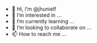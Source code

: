 - 👋 Hi, I’m @jhunielf
- 👀 I’m interested in ...
- 🌱 I’m currently learning ...
- 💞️ I’m looking to collaborate on ...
- 📫 How to reach me ...

<!---
jhunielf/jhunielf is a ✨ special ✨ repository because its `README.md` (this file) appears on your GitHub profile.
You can click the Preview link to take a look at your changes.
--->
